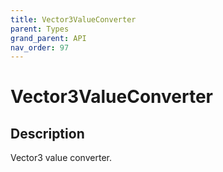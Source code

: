 ```yaml
---
title: Vector3ValueConverter
parent: Types
grand_parent: API
nav_order: 97
---
```


# Vector3ValueConverter

## Description

Vector3 value converter.
